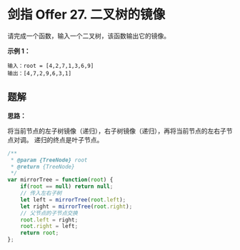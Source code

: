 # 剑指 Offer 27. 二叉树的镜像

请完成一个函数，输入一个二叉树，该函数输出它的镜像。

**示例 1：**

```
输入：root = [4,2,7,1,3,6,9]
输出：[4,7,2,9,6,3,1]
```
 
## 题解

**思路：**

将当前节点的左子树镜像（递归），右子树镜像（递归），再将当前节点的左右子节点对调。
递归的终点是叶子节点。


```js
/**
 * @param {TreeNode} root
 * @return {TreeNode}
 */
var mirrorTree = function(root) {
    if(root == null) return null;
    // 传入左右子树
    let left = mirrorTree(root.left);
    let right = mirrorTree(root.right);
    // 父节点的子节点交换
    root.left = right;
    root.right = left;
    return root;
};
```
 
 <comment-comment/> 
 